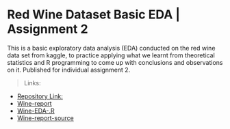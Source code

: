 # Red Wine Dataset Basic EDA | Assignment 2

This is a basic exploratory data analysis (EDA) conducted on the red wine data set from kaggle,
to practice applying what we learnt from theoretical statistics and R programming to come up with
conclusions and observations on it. Published for individual assignment 2.

> Links:

* [Repository Link:](https://github.com/Misk-DSI/individual-assignment-2-SWE-Ahmed)
* [Wine-report](https://misk-dsi.github.io/individual-assignment-2-SWE-Ahmed/wine_report.html)
* [Wine-EDA-.R](./src/wine_EDA.R)
* [Wine-report-source]("./src/wine_report.Rmd")
